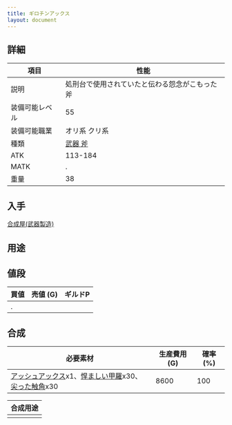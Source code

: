 ```yaml
---
title: ギロチンアックス
layout: document
---
```

## 詳細


|項目|性能|
|---|---|
|説明|処刑台で使用されていたと伝わる怨念がこもった斧|
|装備可能レベル|55|
|装備可能職業|オリ系 クリ系|
|種類|[武器 斧](武器(斧))|
|ATK|113-184|
|MATK|.|
|重量|38|

## 入手

[合成屋(武器製造)](合成屋(武器製造))

## 用途


## 値段


|買値|売値 (G)|ギルドP|
|---|---|---|
|.|||
	

## 合成


|必要素材|生産費用 (G)|確率 (%)|
|---|---|---|
|[アッシュアックス](アッシュアックス)x1、[悍ましい甲羅](悍ましい甲羅)x30、[尖った触角](尖った触角)x30|8600|100|


|合成用途|
|---|
||